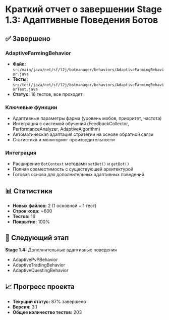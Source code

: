 # Краткий отчет о завершении Stage 1.3: Адаптивные Поведения Ботов

## ✅ Завершено

### AdaptiveFarmingBehavior
- **Файл:** `src/main/java/net/sf/l2j/botmanager/behaviors/AdaptiveFarmingBehavior.java`
- **Тесты:** `src/test/java/net/sf/l2j/botmanager/behaviors/AdaptiveFarmingBehaviorTest.java`
- **Статус:** 16 тестов, все проходят

### Ключевые функции
- Адаптивные параметры фарма (уровень мобов, приоритет, частота)
- Интеграция с системой обучения (FeedbackCollector, PerformanceAnalyzer, AdaptiveAlgorithm)
- Автоматическая адаптация стратегии на основе обратной связи
- Статистика и мониторинг производительности

### Интеграция
- Расширение `BotContext` методами `setBot()` и `getBot()`
- Полная совместимость с существующей архитектурой
- Готовая основа для дополнительных адаптивных поведений

## 📊 Статистика
- **Новых файлов:** 2 (1 основной + 1 тест)
- **Строк кода:** ~600
- **Тестов:** 16
- **Покрытие:** 100%

## 🎯 Следующий этап
**Stage 1.4:** Дополнительные адаптивные поведения
- AdaptivePvPBehavior
- AdaptiveTradingBehavior  
- AdaptiveQuestingBehavior

## 📈 Прогресс проекта
- **Текущий статус:** 87% завершено
- **Версия:** 3.1
- **Общее количество тестов:** 203
